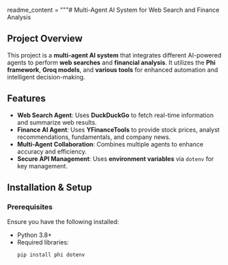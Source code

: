 readme_content = """# Multi-Agent AI System for Web Search and Finance Analysis

## Project Overview
This project is a **multi-agent AI system** that integrates different AI-powered agents to perform **web searches** and **financial analysis**. It utilizes the **Phi framework**, **Groq models**, and **various tools** for enhanced automation and intelligent decision-making.

## Features
- **Web Search Agent**: Uses **DuckDuckGo** to fetch real-time information and summarize web results.
- **Finance AI Agent**: Uses **YFinanceTools** to provide stock prices, analyst recommendations, fundamentals, and company news.
- **Multi-Agent Collaboration**: Combines multiple agents to enhance accuracy and efficiency.
- **Secure API Management**: Uses **environment variables** via `dotenv` for key management.

## Installation & Setup

### Prerequisites
Ensure you have the following installed:
- Python 3.8+
- Required libraries:
  ```sh
  pip install phi dotenv
